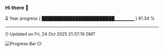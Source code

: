 ### Hi there 👋

⏳ Year progress { ████████████████████████▁▁▁▁▁▁ } 81.34 %

---

⏰ Updated on Fri, 24 Oct 2025 21:37:19 GMT

![Progress Bar CI](https://github.com/IshwaranRudhara/GIT-ACTION/workflows/Progress%20Bar%20CI/badge.svg)
